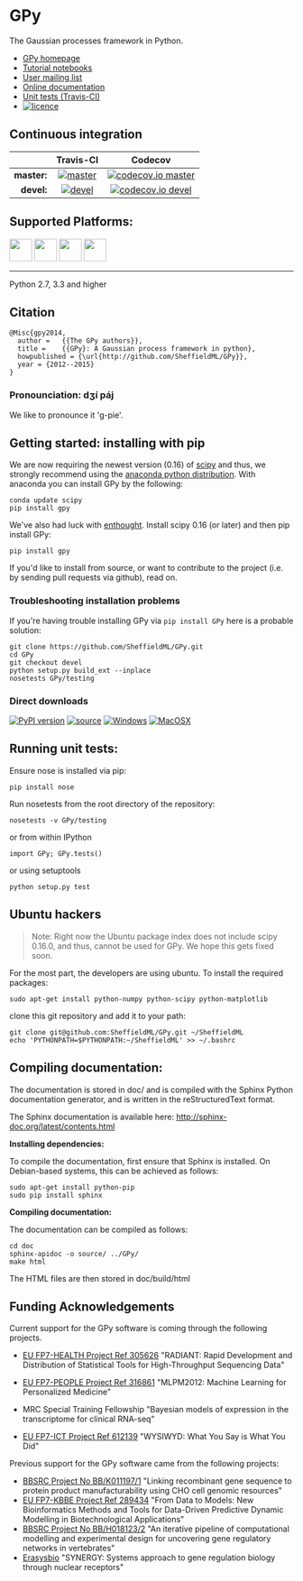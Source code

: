 # GPy

The Gaussian processes framework in Python.

* [GPy homepage](http://sheffieldml.github.io/GPy/)
* [Tutorial notebooks](http://nbviewer.ipython.org/github/SheffieldML/notebook/blob/master/GPy/index.ipynb)
* [User mailing list](https://lists.shef.ac.uk/sympa/subscribe/gpy-users)
* [Online documentation](http://pythonhosted.org/GPy/)
* [Unit tests (Travis-CI)](https://travis-ci.org/SheffieldML/GPy)
* [![licence](https://img.shields.io/badge/licence-BSD-blue.svg)](http://opensource.org/licenses/BSD-3-Clause) 

## Continuous integration

|      | Travis-CI | Codecov | 
| ---: | :--: | :---: |
| **master:** | [![master](https://travis-ci.org/SheffieldML/GPy.svg?branch=master)](https://travis-ci.org/SheffieldML/GPy) | [![codecov.io master](http://codecov.io/github/SheffieldML/GPy/coverage.svg?branch=master)](http://codecov.io/github/SheffieldML/GPy?branch=master) | 
| **devel:**  | [![devel](https://travis-ci.org/SheffieldML/GPy.svg?branch=devel)](https://travis-ci.org/SheffieldML/GPy) | [![codecov.io devel](http://codecov.io/github/SheffieldML/GPy/coverage.svg?branch=devel)](http://codecov.io/github/SheffieldML/GPy?branch=devel) | 

## Supported Platforms:

[<img src="https://www.python.org/static/community_logos/python-logo-generic.svg" style="height: 40px;">](https://www.python.org/)
[<img src="https://upload.wikimedia.org/wikipedia/commons/5/5f/Windows_logo_-_2012.svg" style="height: 40px;">](http://www.microsoft.com/en-gb/windows)
[<img src="https://upload.wikimedia.org/wikipedia/commons/8/8e/OS_X-Logo.svg" style="height: 40px;">](http://www.apple.com/osx/) 
[<img src="https://upload.wikimedia.org/wikipedia/commons/3/35/Tux.svg" style="height: 40px;">](https://en.wikipedia.org/wiki/List_of_Linux_distributions)

----

Python 2.7, 3.3 and higher


## Citation

    @Misc{gpy2014,
      author =   {{The GPy authors}},
      title =    {{GPy}: A Gaussian process framework in python},
      howpublished = {\url{http://github.com/SheffieldML/GPy}},
      year = {2012--2015}
    }

### Pronounciation: dʒí páj

We like to pronounce it 'g-pie'.

## Getting started: installing with pip 

We are now requiring the newest version (0.16) of 
[scipy](http://www.scipy.org/) and thus, we strongly recommend using 
the  [anaconda python distribution](http://continuum.io/downloads).
With anaconda you can install GPy by the following:

    conda update scipy
    pip install gpy

We've also had luck with [enthought](http://www.enthought.com). Install scipy 0.16 (or later)
 and then pip install GPy:

    pip install gpy

If you'd like to install from source, or want to contribute to the project (i.e. by sending pull requests via github), read on.

### Troubleshooting installation problems

If you're having trouble installing GPy via `pip install GPy` here is a probable solution:

    git clone https://github.com/SheffieldML/GPy.git
    cd GPy
    git checkout devel
    python setup.py build_ext --inplace
    nosetests GPy/testing

### Direct downloads

[![PyPI version](https://badge.fury.io/py/GPy.svg)](https://pypi.python.org/pypi/GPy) [![source](https://img.shields.io/badge/download-source-green.svg)](https://pypi.python.org/pypi/GPy)
[![Windows](https://img.shields.io/badge/download-windows-orange.svg)](https://pypi.python.org/pypi/GPy)
[![MacOSX](https://img.shields.io/badge/download-macosx-blue.svg)](https://pypi.python.org/pypi/GPy)

## Running unit tests:

Ensure nose is installed via pip:

    pip install nose

Run nosetests from the root directory of the repository:

    nosetests -v GPy/testing

or from within IPython

    import GPy; GPy.tests()

or using setuptools

    python setup.py test
    
## Ubuntu hackers

> Note: Right now the Ubuntu package index does not include scipy 0.16.0, and thus, cannot
> be used for GPy. We hope this gets fixed soon.

For the most part, the developers are using ubuntu. To install the required packages:

    sudo apt-get install python-numpy python-scipy python-matplotlib

clone this git repository and add it to your path:

    git clone git@github.com:SheffieldML/GPy.git ~/SheffieldML
    echo 'PYTHONPATH=$PYTHONPATH:~/SheffieldML' >> ~/.bashrc


## Compiling documentation:

The documentation is stored in doc/ and is compiled with the Sphinx Python documentation generator, and is written in the reStructuredText format.

The Sphinx documentation is available here: http://sphinx-doc.org/latest/contents.html

**Installing dependencies:**

To compile the documentation, first ensure that Sphinx is installed. On Debian-based systems, this can be achieved as follows:

    sudo apt-get install python-pip
    sudo pip install sphinx

**Compiling documentation:**

The documentation can be compiled as follows:

    cd doc
    sphinx-apidoc -o source/ ../GPy/
    make html

The HTML files are then stored in doc/build/html

## Funding Acknowledgements

Current support for the GPy software is coming through the following projects. 

* [EU FP7-HEALTH Project Ref 305626](http://radiant-project.eu) "RADIANT: Rapid Development and Distribution of Statistical Tools for High-Throughput Sequencing Data"

* [EU FP7-PEOPLE Project Ref 316861](http://staffwww.dcs.shef.ac.uk/people/N.Lawrence/projects/mlpm/) "MLPM2012: Machine Learning for Personalized Medicine"

* MRC Special Training Fellowship "Bayesian models of expression in the transcriptome for clinical RNA-seq"

*  [EU FP7-ICT Project Ref 612139](http://staffwww.dcs.shef.ac.uk/people/N.Lawrence/projects/wysiwyd/) "WYSIWYD: What You Say is What You Did"

Previous support for the GPy software came from the following projects:

- [BBSRC Project No BB/K011197/1](http://staffwww.dcs.shef.ac.uk/people/N.Lawrence/projects/recombinant/) "Linking recombinant gene sequence to protein product manufacturability using CHO cell genomic resources"
- [EU FP7-KBBE Project Ref 289434](http://staffwww.dcs.shef.ac.uk/people/N.Lawrence/projects/biopredyn/) "From Data to Models: New Bioinformatics Methods and Tools for Data-Driven Predictive Dynamic Modelling in Biotechnological Applications"
- [BBSRC Project No BB/H018123/2](http://staffwww.dcs.shef.ac.uk/people/N.Lawrence/projects/iterative/) "An iterative pipeline of computational modelling and experimental design for uncovering gene regulatory networks in vertebrates"
- [Erasysbio](http://staffwww.dcs.shef.ac.uk/people/N.Lawrence/projects/synergy/) "SYNERGY: Systems approach to gene regulation biology through nuclear receptors"
